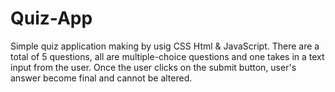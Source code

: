 # Quiz-App
Simple quiz application making by  usig CSS Html & JavaScript.
There are a total of 5 questions, all are multiple-choice questions and one takes in a text input from the user. 
Once the user clicks on the submit button, user's answer become final and cannot be altered.
